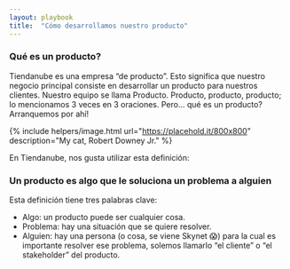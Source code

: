 ```yaml
---
layout: playbook
title:  "Cómo desarrollamos nuestro producto"
---
```


### Qué es un producto?

Tiendanube es una empresa “de producto”. Esto significa que nuestro negocio principal consiste en desarrollar un producto para nuestros clientes. Nuestro equipo se llama Producto. Producto, producto, producto; lo mencionamos 3 veces en 3 oraciones. Pero… qué es un producto? Arranquemos por ahí!

{% include helpers/image.html url="https://placehold.it/800x800" description="My cat, Robert Downey Jr." %}

En Tiendanube, nos gusta utilizar esta definición:

### Un producto es algo que le soluciona un problema a alguien
Esta definición tiene tres palabras clave:
  - Algo: un producto puede ser cualquier cosa.
  - Problema: hay una situación que se quiere resolver.
  - Alguien: hay una persona (o cosa, se viene Skynet 😱) para la cual es importante resolver ese problema, solemos llamarlo “el cliente” o “el stakeholder” del producto.
